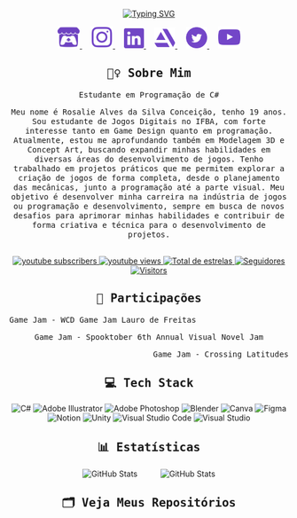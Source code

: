 <p align="center"> <a href="https://git.io/typing-svg"><img src="https://readme-typing-svg.demolab.com?font=Fira+Code&duration=4000&pause=1000&color=7346C8&width=300&lines=Ol%C3%A1!+Eu+sou+Rosalie+Alves" alt="Typing SVG" /> </a>

<p align="center">
    <!-- itch.io -->
    <a href="https://rosalierar.itch.io">
        <img src="https://github.com/Rosalierar/Rosalierar/blob/main/Imagens/itch-io-svgrepo-com.svg" width="40" alt="Itch.io">
    </a>
    &nbsp;&nbsp;&nbsp;
    <!-- Instagram -->
    <a href="https://www.instagram.com/rosalierar">
        <img src="https://github.com/Rosalierar/Rosalierar/blob/main/Imagens/instagram-svgrepo-com.svg" width="40" alt="Instagram">
    </a>
    &nbsp;&nbsp;&nbsp;
    <!-- LinkedIn -->
    <a href="https://www.linkedin.com/in/rosalierar/">
        <img src="https://github.com/Rosalierar/Rosalierar/blob/main/Imagens/linkedin-svgrepo-com.svg" width="36" alt="LinkedIn">
    </a>
    &nbsp;&nbsp;&nbsp;
    <!-- ArtStation -->
    <a href="https://www.artstation.com/rosalierar">
        <img src="https://github.com/Rosalierar/Rosalierar/blob/main/Imagens/artstation-svgrepo-com.svg" width="37" alt="ArtStation">
    </a>
    &nbsp;&nbsp;&nbsp;
    <!-- X -->
    <a href="https://x.com/rosalierarr">
        <img src="https://github.com/Rosalierar/Rosalierar/blob/main/Imagens/twitter-round-svgrepo-com.svg" width="38" alt="X">
    </a>
    &nbsp;&nbsp;&nbsp;
    <!-- YouTube -->
    <a href="https://www.youtube.com/channel/UChJJAzAIiXRoGriK6DCIUWA">
        <img src="https://github.com/Rosalierar/Rosalierar/blob/main/Imagens/youtube-168-svgrepo-com.svg" width="40" alt="YouTube">
    </a>
</p>

<!-- sobre mim -->

<h2 align="center"> <samp> 🙋‍♀️ Sobre Mim </samp> </h2>
 <p align="center">  
  <samp> Estudante em Programação de C# </samp> </p>
 <p align="center">   <samp> Meu nome é Rosalie Alves da Silva Conceição, tenho 19 anos. Sou estudante de Jogos Digitais no IFBA, com forte interesse tanto em Game Design quanto em programação. Atualmente, estou me aprofundando também em Modelagem 3D e Concept Art, buscando expandir minhas habilidades em diversas áreas do desenvolvimento de jogos. Tenho trabalhado em projetos práticos que me permitem explorar a criação de jogos de forma completa, desde o planejamento das mecânicas, junto a programação até a parte visual. Meu objetivo é desenvolver minha carreira na indústria de jogos ou programação e desenvolvimento, sempre em busca de novos desafios para aprimorar minhas habilidades e contribuir de forma criativa e técnica para o desenvolvimento de projetos. 
 </samp>
     <br> <br>
<p align="center">
   <a href="https://www.youtube.com/@rosalierar?sub_confirmation=1">
        <img 
            alt="youtube subscribers" 
            title="Inscreva-se no meu canal" 
            src="https://custom-icon-badges.demolab.com/youtube/channel/subscribers/UChJJAzAIiXRoGriK6DCIUWA?color=%23E05D44&label=Inscreva-se&logo=video&logoColor=white&style=for-the-badge&labelColor=CE4630"
        />
    </a>
    <a href="https://www.youtube.com/@rosalierar">
        <img 
            alt="youtube views" 
            title="Vizualizações no YouTube" 
            src="https://custom-icon-badges.demolab.com/youtube/channel/views/UChJJAzAIiXRoGriK6DCIUWA?color=%23E1AD0E&logo=eye&logoColor=white&style=for-the-badge&labelColor=C79600"
        />
    </a> 
    <a href="https://github.com/rosalierar?tab=repositories&sort=stargazers">
        <img 
            alt="Total de estrelas" 
            title="Total de estrelas GitHub" 
            src="https://custom-icon-badges.demolab.com/github/stars/rosalierar?color=55960c&style=for-the-badge&labelColor=488207&logo=star&label=estrelas"
        />
    </a>
   <a href="https://github.com/Rosalierar?tab=followers">
        <img 
            alt="Seguidores" 
            title="Me siga no GitHub" 
            src="https://custom-icon-badges.demolab.com/github/followers/rosalierar?color=236ad3&labelColor=1155ba&style=for-the-badge&logo=github&label=Seguidores&logoColor=white"
        />
    </a>
    <a href="https://github.com/Rosalierar">
        <img 
            alt="Visitors" 
            title="Visitors no GitHub" 
            src="https://komarev.com/ghpvc/?username=rosalierar&label=⚆_Visitors&color=666666&labelColor=00BFFF&style=for-the-badge&logo=github&logoColor=white" alt="Visualizações" alt="Visualizações"
        />
    </a>
</p>
</h1>

<h2 align="center"> <samp> 📝 Participações </samp> </h2>

<p align="Left">
  <samp> 
  Game Jam - WCD Game Jam Lauro de Freitas
<p align="center">
 <samp> 
  Game Jam - Spooktober 6th Annual Visual Novel Jam
<p align="right">
 <samp> 
  Game Jam - Crossing Latitudes
  </samp> </p>

<h2 align="center"> <samp> 💻 Tech Stack </samp> </h2>

<!-- Badges from https://github.com/Ileriayo/markdown-badges -->
<p align="center">
    <a>
        <img src="https://img.shields.io/badge/c%23-%23239120.svg?style=for-the-badge&logo=csharp&logoColor=white" alt="C#"> 
        <img src="https://img.shields.io/badge/adobe%20illustrator-%23FF9A00.svg?style=for-the-badge&logo=adobe%20illustrator&logoColor=white" alt="Adobe Illustrator">
        <img src="https://img.shields.io/badge/adobe%20photoshop-%2331A8FF.svg?style=for-the-badge&logo=adobe%20photoshop&logoColor=white" alt="Adobe Photoshop"> 
        <img src="https://img.shields.io/badge/blender-%23F5792A.svg?style=for-the-badge&logo=blender&logoColor=white" alt="Blender"> 
        <img src="https://img.shields.io/badge/Canva-%2300C4CC.svg?style=for-the-badge&logo=Canva&logoColor=white" alt="Canva"> 
        <img src="https://img.shields.io/badge/figma-%23F24E1E.svg?style=for-the-badge&logo=figma&logoColor=white" alt="Figma"> 
        <img src="https://img.shields.io/badge/Notion-%23000000.svg?style=for-the-badge&logo=notion&logoColor=white" alt="Notion"> 
        <img src="https://img.shields.io/badge/unity-%23000000.svg?style=for-the-badge&logo=unity&logoColor=white" alt="Unity"> 
        <img src="https://img.shields.io/badge/Visual%20Studio%20Code-0078d7.svg?style=for-the-badge&logo=visual-studio-code&logoColor=white" alt="Visual Studio Code"> 
        <img src="https://img.shields.io/badge/Visual%20Studio-5C2D91.svg?style=for-the-badge&logo=visual-studio&logoColor=white" alt="Visual Studio"> 
</p>

<h2 align="center"> <samp> 📊 Estatísticas </samp> </h2>

 <p align="center">
  <img 
    align="center" 
    alt="GitHub Stats" 
    height=150" 
    style="padding-right: 10px;" 
    src="https://github-readme-stats.vercel.app/api?username=rosalierar&show_icons=true&theme=tokyonight&include_all_commits=true&locale=pt-br" 
     />
     &nbsp;&nbsp;&nbsp;&nbsp;&nbsp;&nbsp;
   <img 
      align="center" 
      alt="GitHub Stats" 
      height="150" 
      src="https://github-readme-stats.vercel.app/api/top-langs/?username=rosalierar&theme=tokyonight&layout=compact&custom_title=Tecnologias&langs_count=9" 
  />
</p>

<h2 align="center"> <samp> 🗂️ Veja Meus Repositórios </samp> </h2>
